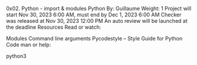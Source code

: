0x02. Python - import & modules
Python
 By: Guillaume
 Weight: 1
 Project will start Nov 30, 2023 6:00 AM, must end by Dec 1, 2023 6:00 AM
 Checker was released at Nov 30, 2023 12:00 PM
 An auto review will be launched at the deadline
Resources
Read or watch:

Modules
Command line arguments
Pycodestyle – Style Guide for Python Code
man or help:

python3
